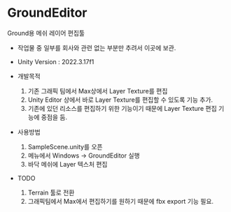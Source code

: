 # GroundEditor
Ground용 메쉬 레이어 편집툴

* 작업물 중 일부를 회사와 관련 없는 부분만 추려서 이곳에 보관.

* Unity Version : 2022.3.17f1

* 개발목적
    1. 기존 그래픽 팀에서 Max상에서 Layer Texture를 편집
	1. Unity Editor 상에서 바로 Layer Texture를 편집할 수 있도록 기능 추가.
	1. 기존에 있던 리소스를 편집하기 위한 기능이기 때문에 Layer Texture 편집 기능에 중점을 둠.

* 사용방법
	1. SampleScene.unity를 오픈
	1. 메뉴에서 Windows -> GroundEditor 실행
	1. 바닥 메쉬에 Layer 텍스처 편집

* TODO
	1. Terrain 툴로 전환
	1. 그래픽팀에서 Max에서 편집하기를 원하기 때문에 fbx export 기능 필요.